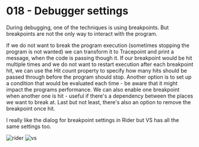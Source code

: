 # 018 - Debugger settings #

During debugging, one of the techniques is using breakpoints. But breakpoints are not the only way to interact with the program.

If we do not want to break the program execution (sometimes stopping the program is not wanted) we can transform it to Tracepoint and print a message, when the code is passing though it. If our breakpoint would be hit multiple times and we do not want to restart execution after each breakpoint hit, we can use the Hit count property to specify how many hits should be passed through before the program should stop. Another option is to set up a condition that would be evaluated each time - be aware that it might impact the programs performance. We can also enable one breakpoint when another one is hit - useful if there's a dependency between the places we want to break at.
Last but not least, there's also an option to remove the breakpoint once hit.

I really like the dialog for breakpoint settings in Rider but VS has all the same settings too.


![rider](rider.jpg)
![vs](vs.jpg)